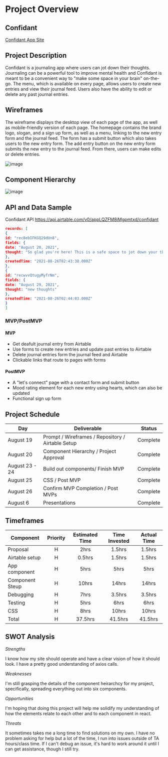 # Project Overview

## Confidant

[Confidant App Site](https://confidant.netlify.app/)

## Project Description

Confidant is a journaling app where users can jot down their thoughts. Journaling can be a powerful tool to improve mental health and Confidant is meant to be a convenient way to "make some space in your brain" on-the-go. The menu, which is available on every page, allows users to create new entries and view their journal feed. Users also have the ability to edit or delete any past journal entries.


## Wireframes
The wireframe displays the desktop view of each page of the app, as well as mobile-friendly version of each page. The homepage contains the brand logo, slogan, and a sign up form, as well as a menu, linking to the new entry form and the journal feed. The form has a submit button which also takes users to the new entry form. The add entry button on the new entry form submits the new entry to the journal feed. From there, users can make edits or delete entries.


![image](https://user-images.githubusercontent.com/83891591/131069635-f0349497-c5c0-4f8a-830b-11d3492cec24.png)


## Component Hierarchy

![image](https://user-images.githubusercontent.com/83891591/131067978-2f04f2f2-589a-45c1-a354-bec534dc8ba3.png)


## API and Data Sample

Confidant API https://api.airtable.com/v0/appLQZFM8iMgpmtxd/confidant

```json
records: [
{
id: "rec8ebIFKGQ29dUn8",
fields: {
date: "August 20, 2021",
thought: "So glad you're here! This is a safe space to jot down your thoughts. Happy journaling! -Your Confidant"
},
createdTime: "2021-08-26T02:43:38.000Z"
},
{
id: "recwvvQtugyMyfrNm",
fields: {
date: "August 29, 2021",
thought: "new thoughts"
},
createdTime: "2021-08-26T02:44:03.000Z"
}
]
```


### MVP/PostMVP 

#### MVP 

- Get deafult journal entry from Airtable
- Use forms to create new entries and update past entries to Airtable
- Delete journal entries form the journal feed and Airtable
- Clickable links that route to pages with forms


#### PostMVP  

- A "let's connect" page with a contact form and submit button
- Mood rating element for each new entry using hearts, which can also be updated
- Functional sign up form


## Project Schedule


|  Day | Deliverable | Status
|---|---| ---|
|August 19| Prompt / Wireframes / Repository / Airtable Setup | Complete
|August 20| Component Hierarchy / Project Approval | Complete
|August 23 - 24| Build out components/ Finish MVP | Complete
|August 25| CSS / Post MVP  | Complete
|August 26| Confirm MVP Completion / Post MVPs  | Complete
|August 6| Presentations | Complete



## Timeframes

| Component | Priority | Estimated Time | Time Invested | Actual Time |
| --- | :---: |  :---: | :---: | :---: |
| Proposal | H | 2hrs| 1.5hrs | 1.5hrs |
| Airtable setup | H | 0.5hrs| 1.5hrs | 1.5hrs |
| App component | H | 5hrs| 5hrs | 5hrs |
| Component Steup | H | 10hrs| 14hrs | 14hrs |
| Debugging | H | 7hrs| 3.5hrs | 3.5hrs |
| Testing | H | 5hrs| 6hrs | 6hrs |
| CSS| H | 8hrs| 10hrs | 10hrs |
| Total | H | 37.5hrs| 41.5hrs | 41.5hrs |


## SWOT Analysis

*Strengths*

I know how my site should operate and have a clear vision of how it should look. I have a pretty good understanding of axios calls.

*Weaknesses*

I'm still grasping the details of the component heirarchcy for my project, specifically, spreading everything out into six components.

*Opportunities*

I'm hoping that doing this project will help me solidify my understanding of how the elements relate to each other and to each component in react.

*Threats*

It sometimes takes me a long time to find solutions on my own. I have no problem asking for help but a lot of the time, I run into issues outside of TA hours/class time. If I can't debug an issue, it's hard to work around it until I can get assistance, though I still try.
